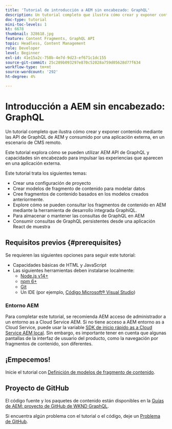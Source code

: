 ```yaml
---
title: 'Tutorial de introducción a AEM sin encabezado: GraphQL'
description: Un tutorial completo que ilustra cómo crear y exponer contenido mediante las API de AEM GraphQL.
doc-type: tutorial
mini-toc-levels: 1
kt: 6678
thumbnail: 328618.jpg
feature: Content Fragments, GraphQL API
topic: Headless, Content Management
role: Developer
level: Beginner
exl-id: 41e15a2c-758b-4e7d-9d23-ef671c1dc155
source-git-commit: 25c289b093297e870c52028a759d05628d77f634
workflow-type: tm+mt
source-wordcount: '292'
ht-degree: 4%

---
```


# Introducción a AEM sin encabezado: GraphQL

Un tutorial completo que ilustra cómo crear y exponer contenido mediante las API de GraphQL de AEM y consumido por una aplicación externa, en un escenario de CMS remoto.

Este tutorial explora cómo se pueden utilizar AEM API de GraphQL y capacidades sin encabezado para impulsar las experiencias que aparecen en una aplicación externa.

Este tutorial trata los siguientes temas:

* Crear una configuración de proyecto
* Crear modelos de fragmento de contenido para modelar datos
* Cree fragmentos de contenido basados en los modelos creados anteriormente.
* Explore cómo se pueden consultar los fragmentos de contenido en AEM mediante la herramienta de desarrollo integrada GraphiQL.
* Para almacenar o mantener las consultas de GraphQL en AEM
* Consumir consultas de GraphQL persistentes desde una aplicación React de muestra


## Requisitos previos {#prerequisites}

Se requieren las siguientes opciones para seguir este tutorial:

* Capacidades básicas de HTML y JavaScript
* Las siguientes herramientas deben instalarse localmente:
   * [Node.js v14+](https://nodejs.org/en/)
   * [npm 6+](https://www.npmjs.com/)
   * [Git](https://git-scm.com/)
   * Un IDE (por ejemplo, [Código Microsoft® Visual Studio](https://code.visualstudio.com/))

### Entorno AEM

Para completar este tutorial, se recomienda AEM acceso de administrador a un entorno as a Cloud Service AEM. Si no tiene acceso a AEM entorno as a Cloud Service, puede usar la variable [SDK de inicio rápido as a Cloud Service AEM local](/help/cloud-service/local-development-environment/aem-runtime.md). Sin embargo, es importante tener en cuenta que algunas pantallas de la interfaz de usuario del producto, como la navegación por fragmentos de contenido, son diferentes.

## ¡Empecemos!

Inicie el tutorial con [Definición de modelos de fragmento de contenido](content-fragment-models.md).

## Proyecto de GitHub

El código fuente y los paquetes de contenido están disponibles en la [Guías de AEM: proyecto de GitHub de WKND GraphQL](https://github.com/adobe/aem-guides-wknd-graphql).

Si encuentra algún problema con el tutorial o el código, deje un [Problema de GitHub](https://github.com/adobe/aem-guides-wknd-graphql/issues).
